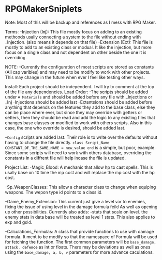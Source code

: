 # RPGMakerSniplets

Note: Most of this will be backup and references as I mess with RPG Maker.

Terms:
  -Injection (Inj):
    This file mostly focus on adding to an existing methoods usally connecting a system to the file
    without ending with _Injection. (also means it depends on that file)
  -Extension (Ext):
    This file is mostly to add to an existing class or modual. It like the injection, but more focus
    on a single class and not dependent on other beside the one it is overriding. 

NOTE:
  -Currently the configuration of most scripts are stored as constants (All cap varibles) and may need to
  be modify to work with other projects. This may change in the future when ever I feel like testing other ways.


Install:
Each project should be independent. I will try to comment at the top of the file any dependencies.
Load Order:
  -The scripts should be added under `▼ Materials` and should be added before any file with _Injections or _Inj
  -Injections should be added last
  -Extentsions should be added before anything that depends on the features they add to the base class,
    else they can be place where ever, but since they may override with getters or setters, then
    they should be read and add the logic to any existing files that changes base classes or modified
    to work with others scripts. Also in this case, the one who override is desired, should be added last.

  -`Config` scripts are added last. Their role is to write over the defaults without having to change the file
    directly. 
    ```class Script_Name
        CONSTANT_OF_THE_SAME_NAME = new_value
    end```
    is a simple, but poor, example. Since some scripts will need to work with others database, overriding
    the constants in a diffrent file will help incase the file is updated. 
    
    
Project List:
-Magic_Blood:
  A mechanic that allow hp to cast spells. This is usally base on 10 time the mp cost and will replace
  the mp cost with the hp cost.

-Sp_WeaponClasses:
  This allow a character class to change when equiping weapons. The wepon type id points to a class id.

-Game_Enemy_Extension:
  This current just give a level var to enemies, fixing the issue of using level in the damage formula feild
  As well as opening up other possibilities. Currently also adds:
    -stats that scale on level. the enemy stats in data base will be treated as level 1 stats.
      This also applies to exp and gold.

-Calculations_Formulas:
  A class that provide functions to use with damage formula. It ment to be modify so that the namespace
  of Formula will be used for fetching the function. The first common parameters will be `base_damage, attack, defence` 
  as int or floats. There may be deviations as well as ones using the `base_damage, a, b, v` parameters for more advance caculations.
